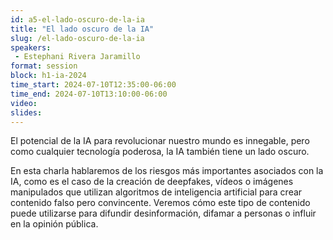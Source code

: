 ```yaml
---
id: a5-el-lado-oscuro-de-la-ia
title: "El lado oscuro de la IA"
slug: /el-lado-oscuro-de-la-ia
speakers:
 - Estephani Rivera Jaramillo
format: session
block: h1-ia-2024
time_start: 2024-07-10T12:35:00-06:00
time_end: 2024-07-10T13:10:00-06:00
video:
slides:
---
```


El potencial de la IA para revolucionar nuestro mundo es innegable, pero como cualquier tecnología poderosa, la IA también tiene un lado oscuro.

En esta charla hablaremos de los riesgos más importantes asociados con la IA, como es el caso de la creación de deepfakes, vídeos o imágenes manipulados que utilizan algoritmos de inteligencia artificial para crear contenido falso pero convincente. Veremos cómo este tipo de contenido puede utilizarse para difundir desinformación, difamar a personas o influir en la opinión pública.